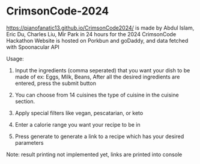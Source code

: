 # CrimsonCode-2024

https://pianofanatic13.github.io/CrimsonCode2024/ is made by Abdul Islam, Eric Du, Charles Liu, Mir Park in 24 hours for the 2024 CrimsonCode Hackathon
Website is hosted on Porkbun and goDaddy, and data fetched with Spoonacular API

Usage: 

1. Input the ingredients (comma seperated) that you want your dish to be made of
    ex: 
    Eggs,
    Milk,
    Beans,
After all the desired ingredients are entered, press the submit button 

2. You can choose from 14 cuisines the type of cuisine in the cuisine section.

3. Apply special filters like vegan, pescatarian, or keto

4. Enter a calorie range you want your recipe to be in

5. Press generate to generate a link to a recipe which has your desired parameters

Note: result printing not implemented yet, links are printed into console
